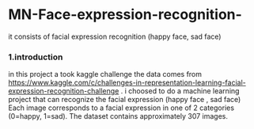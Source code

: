 # MN-Face-expression-recognition-
it consists of  facial expression recognition (happy face, sad face)
### 1.introduction


in this project a took kaggle challenge
the data comes from https://www.kaggle.com/c/challenges-in-representation-learning-facial-expression-recognition-challenge .
i choosed to do a machine learning project that can recognize the facial expression (happy face , sad face)
Each image corresponds to a facial expression in one of 2 categories (0=happy, 1=sad). The dataset contains approximately 307 images.

